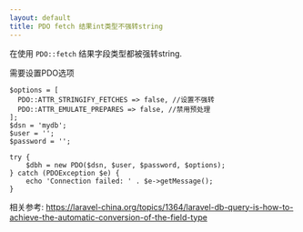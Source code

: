 ```yaml
---
layout: default
title: PDO fetch 结果int类型不强转string
---
```



在使用 `PDO::fetch` 结果字段类型都被强转string.

需要设置PDO选项

```
$options = [
  PDO::ATTR_STRINGIFY_FETCHES => false, //设置不强转
  PDO::ATTR_EMULATE_PREPARES => false, //禁用预处理
];
$dsn = 'mydb';
$user = '';
$password = '';

try {
    $dbh = new PDO($dsn, $user, $password, $options);
} catch (PDOException $e) {
    echo 'Connection failed: ' . $e->getMessage();
}
```

相关参考:
https://laravel-china.org/topics/1364/laravel-db-query-is-how-to-achieve-the-automatic-conversion-of-the-field-type
